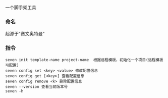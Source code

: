 一个脚手架工具

### 命名
起源于"赛文奥特曼"

### 指令
```
seven init template-name project-name  根据远程模板，初始化一个项目(远程模板可配置)
seven config set <key> <value> 修改配置信息
seven config get [<key>] 查看配置信息
seven config remove <k> 删除配置信息
seven --version 查看当前版本号
seven -h
```
